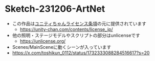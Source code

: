 # Sketch-231206-ArtNet
- この作品は<a href=”http://unity-chan.com/contents/license_jp/” target=”_blank”>ユニティちゃんライセンス条項</a>の元に提供されています
  - https://unity-chan.com/contents/license_jp/
- 他の照明・ステージモデルやスクリプトの部分はunlicenseです
  - https://unlicense.org/
- Scenes/MainSceneに動くシーンが入っています
- https://x.com/toshikun_0112/status/1732333088284516617?s=20
